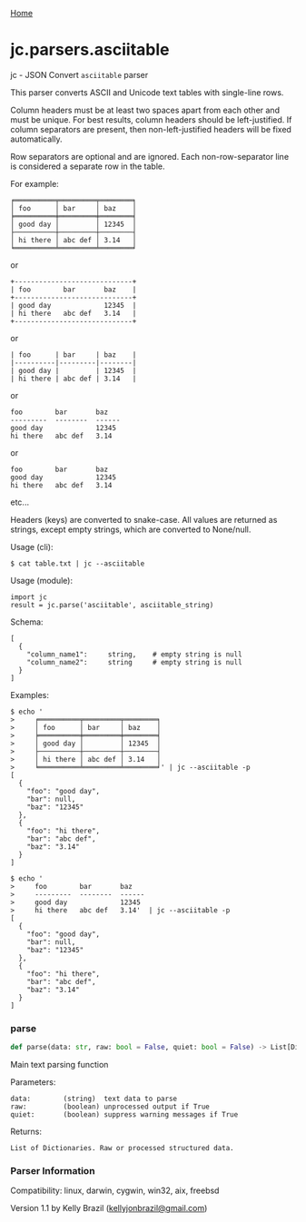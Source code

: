 [Home](https://kellyjonbrazil.github.io/jc/)
<a id="jc.parsers.asciitable"></a>

# jc.parsers.asciitable

jc - JSON Convert `asciitable` parser

This parser converts ASCII and Unicode text tables with single-line rows.

Column headers must be at least two spaces apart from each other and must
be unique. For best results, column headers should be left-justified. If
column separators are present, then non-left-justified headers will be fixed
automatically.

Row separators are optional and are ignored. Each non-row-separator line is
considered a separate row in the table.

For example:

    ╒══════════╤═════════╤════════╕
    │ foo      │ bar     │ baz    │
    ╞══════════╪═════════╪════════╡
    │ good day │         │ 12345  │
    ├──────────┼─────────┼────────┤
    │ hi there │ abc def │ 3.14   │
    ╘══════════╧═════════╧════════╛

or

    +-----------------------------+
    | foo        bar       baz    |
    +-----------------------------+
    | good day             12345  |
    | hi there   abc def   3.14   |
    +-----------------------------+

or

    | foo      | bar     | baz    |
    |----------|---------|--------|
    | good day |         | 12345  |
    | hi there | abc def | 3.14   |

or

    foo        bar       baz
    ---------  --------  ------
    good day             12345
    hi there   abc def   3.14

or

    foo        bar       baz
    good day             12345
    hi there   abc def   3.14

etc...

Headers (keys) are converted to snake-case. All values are returned as
strings, except empty strings, which are converted to None/null.

Usage (cli):

    $ cat table.txt | jc --asciitable

Usage (module):

    import jc
    result = jc.parse('asciitable', asciitable_string)

Schema:

    [
      {
        "column_name1":     string,    # empty string is null
        "column_name2":     string     # empty string is null
      }
    ]

Examples:

    $ echo '
    >     ╒══════════╤═════════╤════════╕
    >     │ foo      │ bar     │ baz    │
    >     ╞══════════╪═════════╪════════╡
    >     │ good day │         │ 12345  │
    >     ├──────────┼─────────┼────────┤
    >     │ hi there │ abc def │ 3.14   │
    >     ╘══════════╧═════════╧════════╛' | jc --asciitable -p
    [
      {
        "foo": "good day",
        "bar": null,
        "baz": "12345"
      },
      {
        "foo": "hi there",
        "bar": "abc def",
        "baz": "3.14"
      }
    ]

    $ echo '
    >     foo        bar       baz
    >     ---------  --------  ------
    >     good day             12345
    >     hi there   abc def   3.14'  | jc --asciitable -p
    [
      {
        "foo": "good day",
        "bar": null,
        "baz": "12345"
      },
      {
        "foo": "hi there",
        "bar": "abc def",
        "baz": "3.14"
      }
    ]

<a id="jc.parsers.asciitable.parse"></a>

### parse

```python
def parse(data: str, raw: bool = False, quiet: bool = False) -> List[Dict]
```

Main text parsing function

Parameters:

    data:        (string)  text data to parse
    raw:         (boolean) unprocessed output if True
    quiet:       (boolean) suppress warning messages if True

Returns:

    List of Dictionaries. Raw or processed structured data.

### Parser Information
Compatibility:  linux, darwin, cygwin, win32, aix, freebsd

Version 1.1 by Kelly Brazil (kellyjonbrazil@gmail.com)
